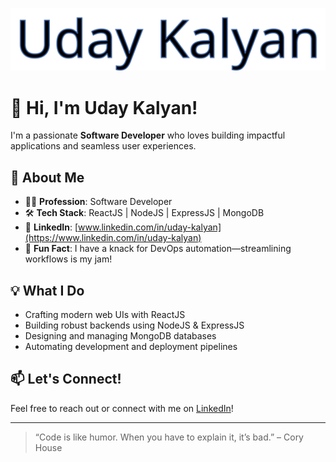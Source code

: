 ![Uday Kalyan Logo](./uday-kalyan-logo.svg)


# 👋 Hi, I'm Uday Kalyan!

I'm a passionate **Software Developer** who loves building impactful applications and seamless user experiences.

## 🚀 About Me

- 🧑‍💻 **Profession**: Software Developer
- 🛠️ **Tech Stack**: ReactJS | NodeJS | ExpressJS | MongoDB
- 🔗 **LinkedIn**: [www.linkedin.com/in/uday-kalyan](https://www.linkedin.com/in/uday-kalyan)
- 🤖 **Fun Fact**: I have a knack for DevOps automation—streamlining workflows is my jam!

## 💡 What I Do

- Crafting modern web UIs with ReactJS
- Building robust backends using NodeJS & ExpressJS
- Designing and managing MongoDB databases
- Automating development and deployment pipelines

## 📫 Let's Connect!

Feel free to reach out or connect with me on [LinkedIn](https://www.linkedin.com/in/uday-kalyan)!

---

> “Code is like humor. When you have to explain it, it’s bad.” – Cory House
